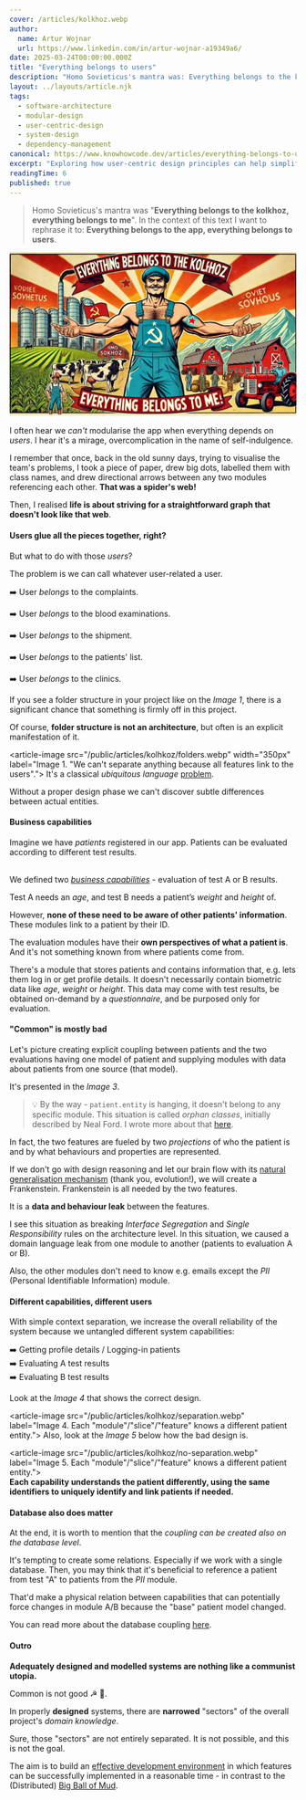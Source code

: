 ```yaml
---
cover: /articles/kolkhoz.webp
author:
  name: Artur Wojnar
  url: https://www.linkedin.com/in/artur-wojnar-a19349a6/
date: 2025-03-24T00:00:00.000Z
title: "Everything belongs to users"
description: "Homo Sovieticus's mantra was: Everything belongs to the kolkhoz, everything belongs to me. In the context of this text, I want to rephrase it to: Everything belongs to the app, everything belongs to users."
layout: ../layouts/article.njk
tags:
  - software-architecture
  - modular-design
  - user-centric-design
  - system-design
  - dependency-management
canonical: https://www.knowhowcode.dev/articles/everything-belongs-to-users
excerpt: "Exploring how user-centric design principles can help simplify complex software architectures and reduce coupling between modules"
readingTime: 6
published: true
---
```


> Homo Sovieticus's mantra was "**Everything belongs to the kolkhoz, everything belongs to me**". In the context of this text I want to rephrase it to: **Everything belongs to the app, everything belongs to users**.

<img class="cover-image article-image" src="/public/articles/kolkhoz.webp" alt="" loading="eager" fetchpriority="high" />
  
I often hear we _can't_ modularise the app when everything depends on _users_. I hear it's a mirage, overcomplication in the name of self-indulgence.  
  
I remember that once, back in the old sunny days, trying to visualise the team's problems, I took a piece of paper, drew big dots, labelled them with class names, and drew directional arrows between any two modules referencing each other. **That was a spider's web!** 
  
Then, I realised **life is about striving for a straightforward graph that doesn't look like that web**.  

#### Users glue all the pieces together, right?
  
But what to do with those _users_?  
  
The problem is we can call whatever user-related a user.

➡️ User _belongs_ to the complaints.

➡️ User _belongs_ to the blood examinations.

➡️ User _belongs_ to the shipment.

➡️ User _belongs_ to the patients' list.

➡️ User _belongs_ to the clinics.

If you see a folder structure in your project like on the _Image 1_, there is a significant chance that something is firmly off in this project.

Of course, **folder structure is not an architecture**, but often is an explicit manifestation of it.

<article-image src="/public/articles/kolhkoz/folders.webp" width="350px" label="Image 1. "We can't separate anything because all features link to the users"."></article-image>
It's a classical _ubiquitous language_ [problem](https://martinfowler.com/bliki/UbiquitousLanguage.html).

Without a proper design phase we can't discover subtle differences between actual entities.

#### Business capabilities
  
Imagine we have _patients_ registered in our app. Patients can be evaluated according to different test results.  
  
<article-image src="/public/articles/kolhkoz/tests.webp" label="Image 2. Two modules referencing a patient."></article-image>  
We defined two [_business capabilities_](https://www.leanix.net/en/wiki/ea/business-capability) - evaluation of test A or B results.

Test A needs an _age_, and test B needs a patient’s _weight_ and _height_ of.

However, **none of these need to be aware of other patients' information**. These modules link to a patient by their ID.

The evaluation modules have their **own perspectives of what a patient is**. And it's not something known from where patients come from.
  
There's a module that stores patients and contains information that, e.g. lets them log in or get profile details. It doesn't necessarily contain biometric data like _age_, _weight_ or _height_. This data may come with test results, be obtained on-demand by a _questionnaire_, and be purposed only for evaluation. 

#### "Common" is mostly bad
  
Let's picture creating explicit coupling between patients and the two evaluations having one model of patient and supplying modules with data about patients from one source (that model).

It's presented in the _Image 3_.

<article-image src="/public/articles/kolhkoz/folders2.webp" width="350px" label="Image 3. Coupling by generalisation."></article-image>
> 💡 By the way - `patient.entity` is hanging, it doesn't belong to any specific module. This situation is called _orphan classes_, initially described by Neal Ford. I wrote more about that [here](https://www.knowhowcode.dev/articles/solution).

In fact, the two features are fueled by two _projections_ of who the patient is and by what behaviours and properties are represented.

If we don't go with design reasoning and let our brain flow with its [natural generalisation mechanism](https://www.sciencedirect.com/science/article/pii/S0885201421001398) (thank you, evolution!), we will create a Frankenstein. Frankenstein is all needed by the two features.

It is a __data and behaviour leak__ between the features.
  
I see this situation as breaking _Interface Segregation_ and _Single Responsibility_ rules on the architecture level. 
In this situation, we caused a domain language leak from one module to another (patients to evaluation A or B).

Also, the other modules don't need to know e.g. emails except the _PII_ (Personal Identifiable Information) module.

#### Different capabilities, different users
  
With simple context separation, we increase the overall reliability of the system because we untangled different system capabilities:

➡️ Getting profile details / Logging-in patients  
➡️ Evaluating A test results  
➡️ Evaluating B test results  

Look at the _Image 4_ that shows the correct design.

<article-image src="/public/articles/kolhkoz/separation.webp" label="Image 4. Each "module"/"slice"/"feature" knows a different patient entity."></article-image>
Also, look at the _Image 5_ below how the bad design is.

<article-image src="/public/articles/kolhkoz/no-separation.webp" label="Image 5. Each "module"/"slice"/"feature" knows a different patient entity."></article-image>  
**Each capability understands the patient differently, using the same identifiers to uniquely identify and link patients if needed.**

#### Database also does matter

At the end, it is worth to mention that the _coupling can be created also on the database level_.

It's tempting to create some relations. Especially if we work with a single database. Then, you may think that it's beneficial to reference a patient from test "A" to patients from the _PII_ module.

That'd make a physical relation between capabilities that can potentially force changes in module A/B because the "base" patient model changed.

You can read more about the database coupling [here](https://www.knowhowcode.dev/articles/decomposition). 

#### Outro

**Adequately designed and modelled systems are nothing like a communist utopia.**

Common is not good ☭ 🛑.

In properly **designed** systems, there are **narrowed** "sectors" of the overall project's _domain knowledge_.

Sure, those "sectors" are not entirely separated. It is not possible, and this is not the goal.

The aim is to build an [effective development environment](https://www.knowhowcode.dev/articles/coupling) in which features can be successfully implemented in a reasonable time - in contrast to the (Distributed) [Big Ball of Mud](https://thedomaindrivendesign.io/big-ball-of-mud/).


